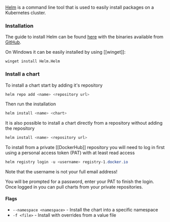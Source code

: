 [Helm](https://helm.sh/) is a command line tool that is used to easily install packages on a Kubernetes cluster.

### Installation
The guide to install Helm can be found [here](https://helm.sh/docs/intro/install/) with the binaries available from [GitHub](https://github.com/helm/helm/releases).

On Windows it can be easily installed by using [[winget]]:

```console
winget install Helm.Helm
```

### Install a chart
To install a chart start by adding it's repository

```powershell
helm repo add <name> <repository url>
```

Then run the installation

```powershell
helm install <name> <chart>
```

It is also possible to install a chart directly from a repository without adding the repository

```powershell
helm install <name> <repository url>
```

To install from a private [[DockerHub]] repository you will need to log in first using a personal access token (PAT) with at least read access

```powershell
helm registry login -u <username> registry-1.docker.io
```

Note that the username is not your full email address!

You will be prompted for a password, enter your PAT to finish the login. Once logged in you can pull charts from your private repositories.

#### Flags
- `--namespace <namespace>` - Install the chart into a specific namespace
- `-f <file>` - Install with overrides from a value file